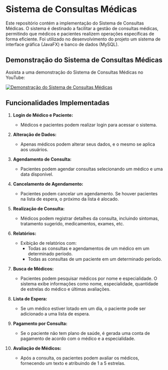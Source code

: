 # Sistema de Consultas Médicas

Este repositório contém a implementação do Sistema de Consultas Médicas. O sistema é destinado a facilitar a gestão de consultas médicas, permitindo que médicos e pacientes realizem operações específicas de forma eficiente. Foi utilizado no desenvolvimento do projeto um sistema de interface gráfica (JavaFX) e banco de dados (MySQL).

## Demonstração do Sistema de Consultas Médicas

Assista a uma demonstração do Sistema de Consultas Médicas no YouTube:

[![Demonstração do Sistema de Consultas Médicas](https://youtu.be/Q6eG1YkQpwg/maxresdefault.jpg)](https://youtu.be/Q6eG1YkQpwg)

## Funcionalidades Implementadas

1. **Login de Médico e Paciente:**
   - Médicos e pacientes podem realizar login para acessar o sistema.

2. **Alteração de Dados:**
   - Apenas médicos podem alterar seus dados, e o mesmo se aplica aos usuários.

3. **Agendamento de Consulta:**
   - Pacientes podem agendar consultas selecionando um médico e uma data disponível.

4. **Cancelamento de Agendamento:**
   - Pacientes podem cancelar um agendamento. Se houver pacientes na lista de espera, o próximo da lista é alocado.

5. **Realização de Consulta:**
   - Médicos podem registrar detalhes da consulta, incluindo sintomas, tratamento sugerido, medicamentos, exames, etc.

6. **Relatórios:**
   - Exibição de relatórios com:
      - Todas as consultas e agendamentos de um médico em um determinado período.
      - Todas as consultas de um paciente em um determinado período.

7. **Busca de Médicos:**
   - Pacientes podem pesquisar médicos por nome e especialidade. O sistema exibe informações como nome, especialidade, quantidade de estrelas do médico e últimas avaliações.

8. **Lista de Espera:**
   - Se um médico estiver lotado em um dia, o paciente pode ser adicionado a uma lista de espera.

9. **Pagamento por Consulta:**
   - Se o paciente não tem plano de saúde, é gerada uma conta de pagamento de acordo com o médico e a especialidade.

10. **Avaliação de Médicos:**
    - Após a consulta, os pacientes podem avaliar os médicos, fornecendo um texto e atribuindo de 1 a 5 estrelas.
